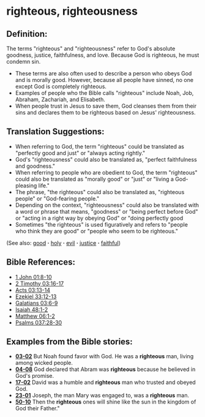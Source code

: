 # righteous, righteousness #

## Definition: ##

The terms "righteous" and "righteousness" refer to God's absolute goodness, justice, faithfulness, and love. Because God is righteous, he must condemn sin.

* These terms are also often used to describe a person who obeys God and is morally good. However, because all people have sinned, no one except God is completely righteous.
* Examples of people who the Bible calls "righteous" include Noah, Job, Abraham, Zachariah, and Elisabeth.
* When people trust in Jesus to save them, God cleanses them from their sins and declares them to be righteous based on Jesus' righteousness.

## Translation Suggestions: ##

* When referring to God, the term "righteous" could be translated as "perfectly good and just" or "always acting rightly."
* God's "righteousness" could also be translated as, "perfect faithfulness and goodness."
* When referring to people who are obedient to God, the term "righteous" could also be translated as "morally good" or "just" or "living a God-pleasing life."
* The phrase, "the righteous" could also be translated as, "righteous people" or "God-fearing people."
* Depending on the context, "righteousness" could also be translated with a word or phrase that means,  "goodness" or "being perfect before God" or "acting in a right way by obeying God" or "doing perfectly good 
* Sometimes "the righteous" is used figuratively and refers to "people who think they are good" or "people who seem to be righteous."

(See also: [good](../kt/good.md) **·** [holy](../kt/holy.md) **·** [evil](../kt/evil.md) **·** [justice](../kt/justice.md) **·** [faithful](../kt/faithful.md))

## Bible References: ##

* [1 John 01:8-10](https://door43.org/en/bible/notes/1jn/01/08)
* [2 Timothy 03:16-17](https://door43.org/en/bible/notes/2ti/03/16)
* [Acts 03:13-14](https://door43.org/en/bible/notes/act/03/13)
* [Ezekiel 33:12-13](https://door43.org/en/bible/notes/ezk/33/12)
* [Galatians 03:6-9](https://door43.org/en/bible/notes/gal/03/06)
* [Isaiah 48:1-2](https://door43.org/en/bible/notes/isa/48/01)
* [Matthew 06:1-2](https://door43.org/en/bible/notes/mat/06/01)
* [Psalms 037:28-30](https://door43.org/en/bible/notes/psa/037/028)

## Examples from the Bible stories: ##

* __[03-02](https://door43.org/en/obs/notes/frames/03-02)__ But Noah found favor with God. He was a __righteous__  man, living among wicked people.
* __[04-08](https://door43.org/en/obs/notes/frames/04-08)__ God declared that Abram was __righteous__  because he believed in God's promise.
* __[17-02](https://door43.org/en/obs/notes/frames/17-02)__ David was a humble and __righteous__  man who trusted and obeyed God.
* __[23-01](https://door43.org/en/obs/notes/frames/23-01)__ Joseph, the man Mary was engaged to, was a __righteous__  man.
* __[50-10](https://door43.org/en/obs/notes/frames/50-10)__ Then the __righteous__  ones will shine like the sun in the kingdom of God their Father."


